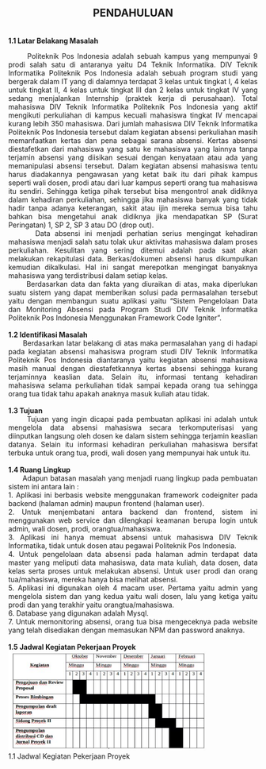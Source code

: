 <h2 align="center"BAB I <br>PENDAHULUAN </h2>
<br>
<strong>1.1	Latar Belakang Masalah</strong>
<p align="justify">
&nbsp;&nbsp;&nbsp;&nbsp;&nbsp;&nbsp;Politeknik Pos Indonesia adalah sebuah kampus yang mempunyai 9 prodi salah satu di antaranya yaitu D4 Teknik Informatika. DIV Teknik Informatika Politeknik Pos Indonesia adalah sebuah program studi yang bergerak dalam IT yang di dalamnya terdapat 3 kelas untuk tingkat I, 4 kelas untuk tingkat II, 4 kelas untuk tingkat III dan 2 kelas untuk tingkat IV yang sedang menjalankan Internship (praktek kerja di perusahaan). Total mahasiswa DIV Teknik Informatika Politeknik Pos Indonesia yang aktif mengikuti perkuliahan di kampus kecuali mahasiswa tingkat IV mencapai kurang lebih 350 mahasiswa.
Dari jumlah mahasiswa DIV Teknik Informatika Politeknik Pos Indonesia tersebut dalam kegiatan absensi perkuliahan masih memanfaatkan kertas dan pena sebagai sarana absensi. Kertas absensi diestafetkan dari mahasiswa yang satu ke mahasiswa yang lainnya tanpa terjamin absensi yang diisikan sesuai dengan kenyataan atau ada yang memanipulasi absensi tersebut.
Dalam kegiatan absensi mahasiswa tentu harus diadakannya pengawasan yang ketat baik itu dari pihak kampus seperti wali dosen, prodi atau dari luar kampus seperti orang tua mahasiswa itu sendiri.  Sehingga ketiga pihak tersebut bisa mengontrol anak didiknya dalam kehadiran perkuliahan, sehingga jika mahasiswa banyak yang tidak hadir tanpa adanya keterangan, sakit atau ijin mereka semua bisa tahu bahkan bisa mengetahui anak didiknya jika mendapatkan SP (Surat Peringatan) 1, SP 2, SP 3 atau DO (drop out). <br>
&nbsp;&nbsp;&nbsp;&nbsp;&nbsp;&nbsp;Data absensi ini menjadi perhatian serius mengingat kehadiran mahasiswa menjadi salah satu tolak ukur aktivitas mahasiswa dalam proses perkuliahan. Kesulitan yang sering ditemui adalah pada saat akan melakukan rekapitulasi data. Berkas/dokumen absensi harus dikumpulkan kemudian dikalkulasi. Hal ini sangat merepotkan mengingat banyaknya mahasiswa yang terdistribusi dalam setiap kelas.<br>
&nbsp;&nbsp;&nbsp;&nbsp;&nbsp;&nbsp;Berdasarkan data dan fakta yang diuraikan di atas, maka diperlukan suatu sistem yang dapat memberikan solusi pada permasalahan tersebut yaitu dengan membangun suatu aplikasi yaitu “Sistem Pengelolaan Data dan Monitoring Absensi pada Program Studi DIV Teknik Informatika Politeknik Pos Indonesia  Menggunakan Framework Code Igniter”.
<br>
<br>
<strong>1.2  Identifikasi Masalah</strong><br>
&nbsp;&nbsp;&nbsp;&nbsp;&nbsp;&nbsp;Berdasarkan latar belakang di atas maka permasalahan yang di hadapi pada kegiatan absensi mahasiswa program studi DIV Teknik Informatika Politeknik Pos Indonesia diantaranya yaitu kegiatan absensi mahasiswa masih manual dengan diestafetkannya kertas absensi sehingga kurang terjaminnya keaslian data. Selain itu, informasi tentang kehadiran mahasiswa selama perkuliahan tidak sampai kepada orang tua sehingga orang tua tidak tahu apakah anaknya masuk kuliah atau tidak. 
<br>
<br>
<strong>1.3	Tujuan</strong><br>
&nbsp;&nbsp;&nbsp;&nbsp;&nbsp;&nbsp;Tujuan yang ingin dicapai pada pembuatan aplikasi ini adalah untuk mengelola data absensi mahasiswa secara terkomputerisasi yang diinputkan langsung oleh dosen ke dalam sistem sehingga terjamin keaslian datanya. Selain itu informasi kehadiran perkuliahan mahasiswa bersifat terbuka untuk orang tua, prodi, wali dosen yang mempunyai hak untuk itu.
<br>
<br>
<strong>1.4	Ruang Lingkup</strong><br>
&nbsp;&nbsp;&nbsp;&nbsp;&nbsp;&nbsp;Adapun batasan masalah yang menjadi ruang lingkup pada pembuatan sistem ini antara lain :<br>
1.	Aplikasi ini berbasis website menggunakan framework codeigniter pada backend (halaman admin) maupun frontend (halaman user).<br>
2.	Untuk menjembatani antara backend dan frontend, sistem ini menggunakan web service dan dilengkapi keamanan berupa login untuk admin, wali dosen, prodi, orangtua/mahasiswa.<br> 
3.	Aplikasi ini hanya memuat absensi untuk mahasiswa DIV Teknik Informatika, tidak untuk dosen atau pegawai Politeknik Pos Indonesia.<br>
4.	Untuk pengelolaan data absensi pada halaman admin terdapat data master yang meliputi data mahasiswa, data mata kuliah, data dosen, data kelas serta proses untuk melakukan absensi. Untuk user prodi dan orang tua/mahasiswa, mereka hanya bisa melihat absensi.<br> 
5.	Aplikasi ini digunakan oleh 4 macam user. Pertama yaitu admin yang mengelola sistem  dan yang kedua yaitu wali dosen, lalu yang ketiga yaitu prodi dan yang terakhir yaitu orangtua/mahasiswa.<br>
6.	Database yang digunakan adalah Mysql.<br>
7.	Untuk memonitoring absensi, orang tua bisa mengeceknya pada website yang telah disediakan dengan memasukan NPM dan password anaknya.
<br>
<br>
<strong>1.5	Jadwal Kegiatan Pekerjaan Proyek</strong><br>
<img src="../../img/Proposal/jadwal.JPG" width="400" height="200"><br>
1.1 Jadwal Kegiatan Pekerjaan Proyek
</p>

